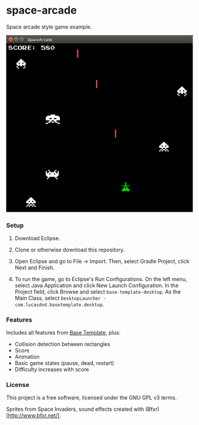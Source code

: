 # space-arcade
Space arcade style game example.

![print](https://raw.githubusercontent.com/libgdx-examples/space-arcade/master/print.png)

### Setup

1. Download Eclipse.

1. Clone or otherwise download this repository.

1. Open Eclipse and go to File -> Import. Then, select Gradle Project, click Next and Finish.

1. To run the game, go to Eclipse's Run Configurations. On the left menu, select Java Application and click New Launch Configuration. In the Project field, click Browse and select `base-template-desktop`. As the Main Class, select `DesktopLauncher - com.lucasdnd.basetemplate.desktop`.

### Features

Includes all features from [Base Template](https://github.com/libgdx-examples/base-template), plus:

- Collision detection between rectangles
- Score
- Animation
- Basic game states (pause, dead, restart)
- Difficulty increases with score

### License

This project is a free software, licensed under the GNU GPL v3 terms.

Sprites from Space Invaders, sound effects created with (Bfxr)[http://www.bfxr.net/].
